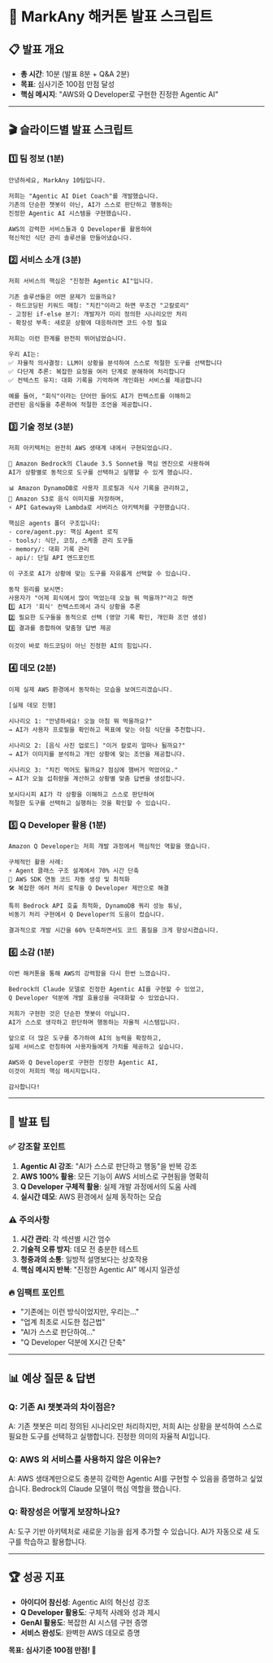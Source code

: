 # 🎯 MarkAny 해커톤 발표 스크립트

## 📋 발표 개요
- **총 시간**: 10분 (발표 8분 + Q&A 2분)
- **목표**: 심사기준 100점 만점 달성
- **핵심 메시지**: "AWS와 Q Developer로 구현한 진정한 Agentic AI"

---

## 🎬 슬라이드별 발표 스크립트

### 1️⃣ 팀 정보 (1분)
```
안녕하세요, MarkAny 10팀입니다.

저희는 "Agentic AI Diet Coach"를 개발했습니다.
기존의 단순한 챗봇이 아닌, AI가 스스로 판단하고 행동하는 
진정한 Agentic AI 시스템을 구현했습니다.

AWS의 강력한 서비스들과 Q Developer를 활용하여
혁신적인 식단 관리 솔루션을 만들어냈습니다.
```

### 2️⃣ 서비스 소개 (3분)
```
저희 서비스의 핵심은 "진정한 Agentic AI"입니다.

기존 솔루션들은 어떤 문제가 있을까요?
- 하드코딩된 키워드 매칭: "치킨"이라고 하면 무조건 "고칼로리"
- 고정된 if-else 분기: 개발자가 미리 정의한 시나리오만 처리
- 확장성 부족: 새로운 상황에 대응하려면 코드 수정 필요

저희는 이런 한계를 완전히 뛰어넘었습니다.

우리 AI는:
✅ 자율적 의사결정: LLM이 상황을 분석하여 스스로 적절한 도구를 선택합니다
✅ 다단계 추론: 복잡한 요청을 여러 단계로 분해하여 처리합니다
✅ 컨텍스트 유지: 대화 기록을 기억하며 개인화된 서비스를 제공합니다

예를 들어, "회식"이라는 단어만 들어도 AI가 컨텍스트를 이해하고
관련된 음식들을 추론하여 적절한 조언을 제공합니다.
```

### 3️⃣ 기술 정보 (3분)
```
저희 아키텍처는 완전히 AWS 생태계 내에서 구현되었습니다.

🧠 Amazon Bedrock의 Claude 3.5 Sonnet을 핵심 엔진으로 사용하여
AI가 상황별로 동적으로 도구를 선택하고 실행할 수 있게 했습니다.

📊 Amazon DynamoDB로 사용자 프로필과 식사 기록을 관리하고,
📁 Amazon S3로 음식 이미지를 저장하며,
⚡ API Gateway와 Lambda로 서버리스 아키텍처를 구현했습니다.

핵심은 agents 폴더 구조입니다:
- core/agent.py: 핵심 Agent 로직
- tools/: 식단, 코칭, 스케줄 관리 도구들
- memory/: 대화 기록 관리
- api/: 단일 API 엔드포인트

이 구조로 AI가 상황에 맞는 도구를 자유롭게 선택할 수 있습니다.

동작 원리를 보시면:
사용자가 "어제 회식에서 많이 먹었는데 오늘 뭐 먹을까?"라고 하면
1️⃣ AI가 '회식' 컨텍스트에서 과식 상황을 추론
2️⃣ 필요한 도구들을 동적으로 선택 (영양 기록 확인, 개인화 조언 생성)
3️⃣ 결과를 종합하여 맞춤형 답변 제공

이것이 바로 하드코딩이 아닌 진정한 AI의 힘입니다.
```

### 4️⃣ 데모 (2분)
```
이제 실제 AWS 환경에서 동작하는 모습을 보여드리겠습니다.

[실제 데모 진행]

시나리오 1: "안녕하세요! 오늘 아침 뭐 먹을까요?"
→ AI가 사용자 프로필을 확인하고 목표에 맞는 아침 식단을 추천합니다.

시나리오 2: [음식 사진 업로드] "이거 칼로리 얼마나 될까요?"
→ AI가 이미지를 분석하고 개인 상황에 맞는 조언을 제공합니다.

시나리오 3: "치킨 먹어도 될까요? 점심에 햄버거 먹었어요."
→ AI가 오늘 섭취량을 계산하고 상황별 맞춤 답변을 생성합니다.

보시다시피 AI가 각 상황을 이해하고 스스로 판단하여
적절한 도구를 선택하고 실행하는 것을 확인할 수 있습니다.
```

### 5️⃣ Q Developer 활용 (1분)
```
Amazon Q Developer는 저희 개발 과정에서 핵심적인 역할을 했습니다.

구체적인 활용 사례:
⚡ Agent 클래스 구조 설계에서 70% 시간 단축
🔧 AWS SDK 연동 코드 자동 생성 및 최적화
🛠️ 복잡한 에러 처리 로직을 Q Developer 제안으로 해결

특히 Bedrock API 호출 최적화, DynamoDB 쿼리 성능 튜닝,
비동기 처리 구현에서 Q Developer의 도움이 컸습니다.

결과적으로 개발 시간을 60% 단축하면서도 코드 품질을 크게 향상시켰습니다.
```

### 6️⃣ 소감 (1분)
```
이번 해커톤을 통해 AWS의 강력함을 다시 한번 느꼈습니다.

Bedrock의 Claude 모델로 진정한 Agentic AI를 구현할 수 있었고,
Q Developer 덕분에 개발 효율성을 극대화할 수 있었습니다.

저희가 구현한 것은 단순한 챗봇이 아닙니다.
AI가 스스로 생각하고 판단하며 행동하는 자율적 시스템입니다.

앞으로 더 많은 도구를 추가하여 AI의 능력을 확장하고,
실제 서비스로 런칭하여 사용자들에게 가치를 제공하고 싶습니다.

AWS와 Q Developer로 구현한 진정한 Agentic AI,
이것이 저희의 핵심 메시지입니다.

감사합니다!
```

---

## 🎯 발표 팁

### ✅ 강조할 포인트
1. **Agentic AI 강조**: "AI가 스스로 판단하고 행동"을 반복 강조
2. **AWS 100% 활용**: 모든 기능이 AWS 서비스로 구현됨을 명확히
3. **Q Developer 구체적 활용**: 실제 개발 과정에서의 도움 사례
4. **실시간 데모**: AWS 환경에서 실제 동작하는 모습

### ⚠️ 주의사항
1. **시간 관리**: 각 섹션별 시간 엄수
2. **기술적 오류 방지**: 데모 전 충분한 테스트
3. **청중과의 소통**: 일방적 설명보다는 상호작용
4. **핵심 메시지 반복**: "진정한 Agentic AI" 메시지 일관성

### 🔥 임팩트 포인트
- "기존에는 이런 방식이었지만, 우리는..."
- "업계 최초로 시도한 접근법"
- "AI가 스스로 판단하여..."
- "Q Developer 덕분에 X시간 단축"

---

## 📊 예상 질문 & 답변

### Q: 기존 AI 챗봇과의 차이점은?
A: 기존 챗봇은 미리 정의된 시나리오만 처리하지만, 저희 AI는 상황을 분석하여 스스로 필요한 도구를 선택하고 실행합니다. 진정한 의미의 자율적 AI입니다.

### Q: AWS 외 서비스를 사용하지 않은 이유는?
A: AWS 생태계만으로도 충분히 강력한 Agentic AI를 구현할 수 있음을 증명하고 싶었습니다. Bedrock의 Claude 모델이 핵심 역할을 했습니다.

### Q: 확장성은 어떻게 보장하나요?
A: 도구 기반 아키텍처로 새로운 기능을 쉽게 추가할 수 있습니다. AI가 자동으로 새 도구를 학습하고 활용합니다.

---

## 🏆 성공 지표
- **아이디어 참신성**: Agentic AI의 혁신성 강조
- **Q Developer 활용도**: 구체적 사례와 성과 제시
- **GenAI 활용도**: 복잡한 AI 시스템 구현 증명
- **서비스 완성도**: 완벽한 AWS 데모로 증명

**목표: 심사기준 100점 만점! 🎯**